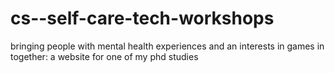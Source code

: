 # cs--self-care-tech-workshops
 bringing people with mental health experiences and an interests in games in together: a website for one of my phd studies
